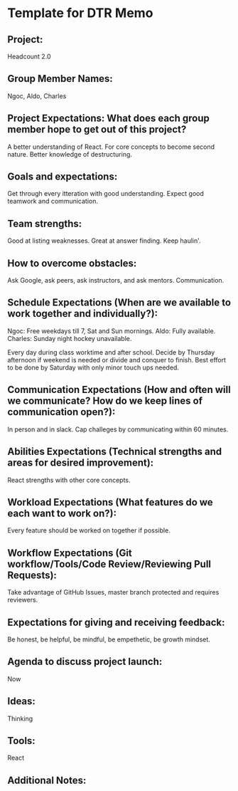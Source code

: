 # Template for DTR Memo

## Project: 
Headcount 2.0


## Group Member Names: 
Ngoc, Aldo, Charles


## Project Expectations: What does each group member hope to get out of this project?
A better understanding of React. For core concepts to become second nature. Better knowledge of destructuring.


## Goals and expectations:
Get through every itteration with good understanding. Expect good teamwork and communication.

## Team strengths:
Good at listing weaknesses. Great at answer finding. Keep haulin'.

## How to overcome obstacles:
Ask Google, ask peers, ask instructors, and ask mentors. Communication.

## Schedule Expectations (When are we available to work together and individually?):
Ngoc: Free weekdays till 7, Sat and Sun mornings.
Aldo: Fully available.
Charles: Sunday night hockey unavailable.

Every day during class worktime and after school. Decide by Thursday afternoon if weekend is needed or divide and conquer to finish. Best effort to be done by Saturday with only minor touch ups needed. 

## Communication Expectations (How and often will we communicate? How do we keep lines of communication open?):
In person and in slack. Cap challeges by communicating within 60 minutes.


## Abilities Expectations (Technical strengths and areas for desired improvement):
React strengths with other core concepts.

## Workload Expectations (What features do we each want to work on?):
Every feature should be worked on together if possible. 


## Workflow Expectations (Git workflow/Tools/Code Review/Reviewing Pull Requests):
Take advantage of GitHub Issues, master branch protected and requires reviewers.


## Expectations for giving and receiving feedback:
Be honest, be helpful, be mindful, be empethetic, be growth mindset.

## Agenda to discuss project launch:
Now

## Ideas:
Thinking



## Tools:
React

## Additional Notes:




